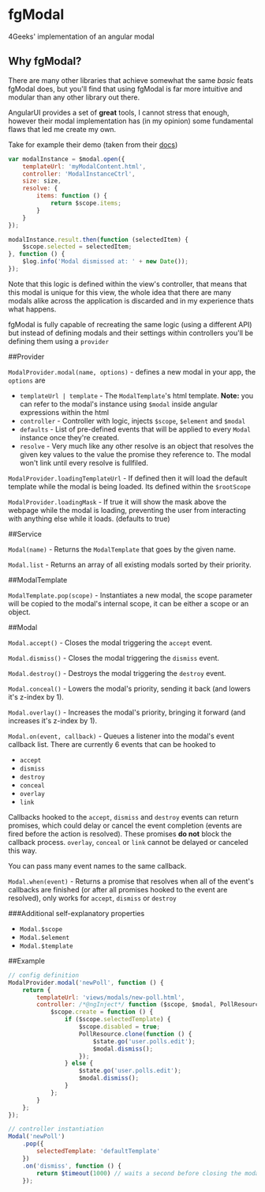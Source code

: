 # fgModal

4Geeks' implementation of an angular modal

## Why fgModal?

There are many other libraries that achieve somewhat the same _basic_ feats fgModal does, but you'll find that using fgModal is far more intuitive and modular than any other library out there.

AngularUI provides a set of **great** tools, I cannot stress that enough, however their modal implementation has (in my opinion) some fundamental flaws that led me create my own.

Take for example their demo (taken from their [docs](https://angular-ui.github.io/bootstrap/))
```javascript
var modalInstance = $modal.open({
    templateUrl: 'myModalContent.html',
    controller: 'ModalInstanceCtrl',
    size: size,
    resolve: {
        items: function () {
            return $scope.items;
        }
    }
});

modalInstance.result.then(function (selectedItem) {
    $scope.selected = selectedItem;
}, function () {
    $log.info('Modal dismissed at: ' + new Date());
});
```
Note that this logic is defined within the view's controller, that means that this modal is unique for this view, the whole idea that there are many modals alike across the application is discarded and in my experience thats what happens.

fgModal is fully capable of recreating the same logic (using a different API) but instead of defining modals and their settings within controllers you'll be defining them using a `provider`

##Provider

`ModalProvider.modal(name, options)` - defines a new modal in your app, the `options` are
* `templateUrl | template` - The `ModalTemplate`'s html template. **Note:** you can refer to the modal's instance using `$modal` inside angular expressions within the html
* `controller` - Controller with logic, injects `$scope`, `$element` and `$modal`
* `defaults` - List of pre-defined events that will be applied to every `Modal` instance once they're created.
* `resolve` - Very much like any other resolve is an object that resolves the given key values to the value the promise they reference to. The modal won't link until every resolve is fullfiled.

`ModalProvider.loadingTemplateUrl` - If defined then it will load the default template while the modal is being loaded. Its defined within the `$rootScope`

`ModalProvider.loadingMask` - If true it will show the mask above the webpage while the modal is loading, preventing the user from interacting with anything else while it loads. (defaults to true)

##Service

`Modal(name)` - Returns the `ModalTemplate` that goes by the given name.

`Modal.list` - Returns an array of all existing modals sorted by their priority.

##ModalTemplate

`ModalTemplate.pop(scope)` - Instantiates a new modal, the scope parameter will be copied to the modal's internal scope, it can be either a scope or an object.

##Modal

`Modal.accept()` - Closes the modal triggering the `accept` event.

`Modal.dismiss()` - Closes the modal triggering the `dismiss` event.

`Modal.destroy()` - Destroys the modal triggering the `destroy` event.

`Modal.conceal()` - Lowers the modal's priority, sending it back (and lowers it's z-index by 1).

`Modal.overlay()` - Increases the modal's priority, bringing it forward (and increases it's z-index by 1).

`Modal.on(event, callback)` - Queues a listener into the modal's event callback list. There are currently 6 events that can be hooked to
* `accept`
* `dismiss`
* `destroy`
* `conceal`
* `overlay`
* `link`

Callbacks hooked to the `accept`, `dismiss` and `destroy` events can return promises, which could delay or cancel the event completion (events are fired before the action is resolved). These promises **do not** block the callback process. `overlay`, `conceal` or `link` cannot be delayed or canceled this way.

You can pass many event names to the same callback.

`Modal.when(event)` - Returns a promise that resolves when all of the event's callbacks are finished (or after all promises hooked to the event are resolved), only works for `accept`, `dismiss` or `destroy`

###Additional self-explanatory properties
* `Modal.$scope`
* `Modal.$element`
* `Modal.$template`

##Example
```javascript
// config definition
ModalProvider.modal('newPoll', function () {
    return {
        templateUrl: 'views/modals/new-poll.html',
        controller: /*@ngInject*/ function ($scope, $modal, PollResource, $state) {
            $scope.create = function () {
                if ($scope.selectedTemplate) {
                    $scope.disabled = true;
                    PollResource.clone(function () {
                        $state.go('user.polls.edit');
                        $modal.dismiss();
                    });
                } else {
                    $state.go('user.polls.edit');
                    $modal.dismiss();
                }
            };
        }
    };
});

// controller instantiation
Modal('newPoll')
    .pop({
        selectedTemplate: 'defaultTemplate'
    })
    .on('dismiss', function () {
        return $timeout(1000) // waits a second before closing the modal
    });
```
